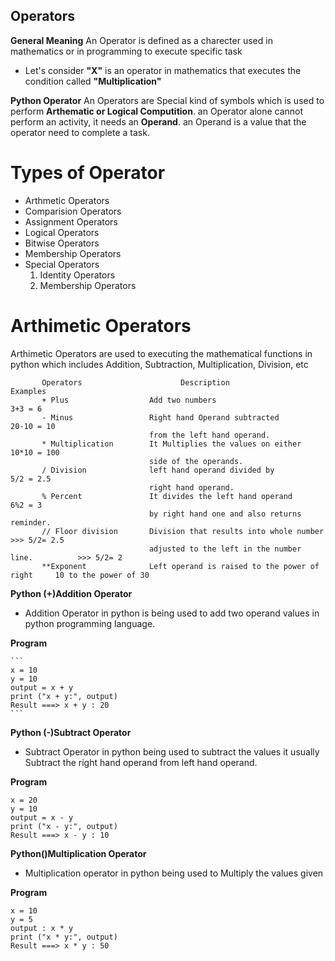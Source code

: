 ## Operators
**General Meaning**
  An Operator is defined as a charecter used in mathematics or in programming to execute specific task
- Let's consider **"X"** is an operator in mathematics that executes the condition called **"Multiplication"**

**Python Operator**
  An Operators are Special kind of symbols which is used to perform **Arthematic or Logical Computition**. an Operator alone cannot perform an activity, it needs an **Operand**.
  an Operand is a value that the operator need to complete a task.
  
  # Types of Operator
  - Arthmetic Operators
  - Comparision Operators
  - Assignment Operators
  - Logical Operators
  - Bitwise Operators
  - Membership Operators
  - Special Operators
      1. Identity Operators
      2. Membership Operators

# Arthimetic Operators

  Arthimetic Operators are used to executing the mathematical functions in python which includes Addition, Subtraction, Multiplication, Division, etc
  
  ```
         Operators                      Description                                Examples
         + Plus                  Add two numbers                                   3+3 = 6
         - Minus                 Right hand Operand subtracted                    20-10 = 10
                                 from the left hand operand.
         * Multiplication        It Multiplies the values on either               10*10 = 100
                                 side of the operands.
         / Division              left hand operand divided by                      5/2 = 2.5
                                 right hand operand.
         % Percent               It divides the left hand operand                   6%2 = 3
                                 by right hand one and also returns reminder.
         // Floor division       Division that results into whole number           >>> 5/2= 2.5  
                                 adjusted to the left in the number line.          >>> 5/2= 2
         **Exponent              Left operand is raised to the power of right     10 to the power of 30
  ```
  
  **Python (+)Addition Operator**
  
  - Addition Operator in python is being used to add two operand values in python programming language.
    
  **Program**
    
    ```
    x = 10
    y = 10
    output = x + y
    print ("x + y:", output)
    Result ===> x + y : 20
    ```
    
  **Python (-)Subtract Operator**
  
  - Subtract Operator in python being used to subtract the values it usually Subtract the right hand operand from left hand operand.

   **Program**
   
   ```
   x = 20
   y = 10
   output = x - y
   print ("x - y:", output)
   Result ===> x - y : 10
   
   ```
   
 **Python()Multiplication Operator**
 
 - Multiplication operator in python being used to Multiply the values given
 
 **Program**
 
 ```
 x = 10
 y = 5
 output : x * y
 print ("x * y:", output)
 Result ===> x * y : 50
 
 ```
  

